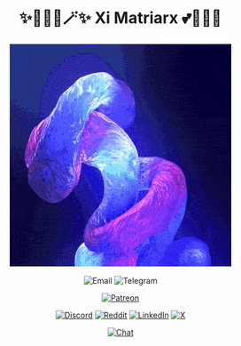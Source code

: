 <h1 align="center">✨🧚🏻‍♀️🪄✨ Xi Matriarx  💕🦄🌈🏰</h1>

<p align="center">
    <img src="fractal.gif">
</p>

<p align="center">
    <img alt="Email" src="https://img.shields.io/badge/xi%40ximatriarx.io-404040?style=flat&link=mailto%3Axi%40ximatriarx.io">
    <img alt="Telegram" src="https://img.shields.io/badge/-Telegram-404040?style=flat&logo=Telegram&link=https%3A%2Ft.me%2Fximatriarx.io">
</p>

<p align="center">
    <a href="https://patreon.com/XiMatriarx" target="_blank"><img alt="Patreon" src="https://img.shields.io/badge/-Patreon-404040?style=flat&logo=Patreon"></a>
</p>

<p align="center">
    <a href="https://discord.gg/XiMatriarx" target="_blank"><img alt="Discord" src="https://img.shields.io/badge/-Discord-404040?style=flat&logo=Discord"></a>
    <a href="https://www.reddit.com/r/XiMatriarx" target="_blank"><img alt="Reddit" src="https://img.shields.io/badge/-Reddit-404040?style=flat&logo=Reddit"></a>
    <a href="https://linkedin.com/in/XiMatriarx" target="_blank"><img alt="LinkedIn" src="https://img.shields.io/badge/-LinkedIn-404040?style=flat&logo=LinkedIn"></a>
    <a href="https://twitter.com/XiMatriarx" target="_blank"><img alt="X" src="https://img.shields.io/badge/-X-404040?style=flat&logo=X"></a>
</p>

<p align="center">
    <a href="https://discord.gg/XiMatriarx" target="_blank"><img alt="Chat" src="https://img.shields.io/discord/XiMatriarx?style=flat&logo=Discord"></a>
</p>
